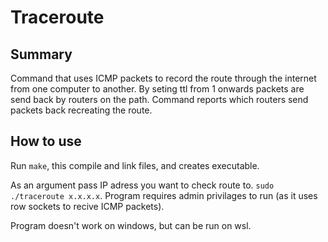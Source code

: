 # Traceroute

## Summary
Command that uses ICMP packets to record the route through the internet from one computer to another. By seting ttl from 1 onwards packets are send back by routers on the path. Command reports which routers send packets back recreating the route.

## How to use
Run ``make``, this compile and link files, and creates executable.


As an argument pass IP adress you want to check route to. ``sudo ./traceroute x.x.x.x``.
Program requires admin privilages to run (as it uses row sockets to recive ICMP packets).


Program doesn't work on windows, but can be run on wsl.

